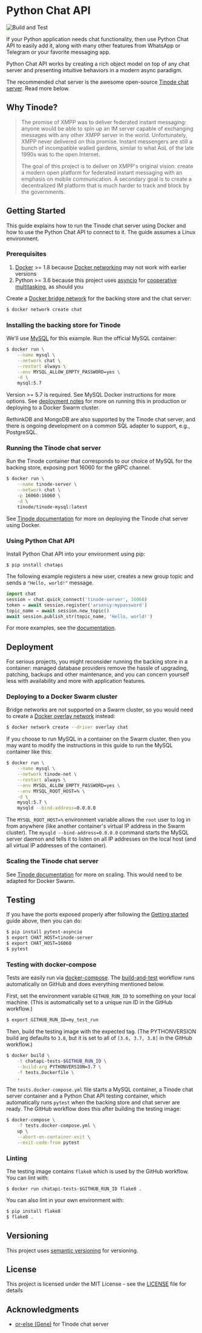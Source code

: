 # Python Chat API

![Build and Test](https://github.com/arseniybanayev/chatapi/workflows/Build%20and%20Test/badge.svg)

If your Python application needs chat functionality, then use Python Chat API to easily add it, along with many other features from WhatsApp or Telegram or your favorite messaging app.

Python Chat API works by creating a rich object model on top of any chat server and presenting intuitive behaviors in a modern async paradigm.

The recommended chat server is the awesome open-source [Tinode chat server](https://github.com/tinode/chat). Read more below.

## Why Tinode?

> The promise of XMPP was to deliver federated instant messaging: anyone would be able to spin up an IM server capable of exchanging messages with any other XMPP server in the world. Unfortunately, XMPP never delivered on this promise. Instant messengers are still a bunch of incompatible walled gardens, similar to what AoL of the late 1990s was to the open Internet.
> 
> The goal of this project is to deliver on XMPP's original vision: create a modern open platform for federated instant messaging with an emphasis on mobile communication. A secondary goal is to create a decentralized IM platform that is much harder to track and block by the governments.

## <a name="GettingStarted"></a>Getting Started

This guide explains how to run the Tinode chat server using Docker and how to use the Python Chat API to connect to it. The guide assumes a Linux environment.

### Prerequisites

1. [Docker](https://docs.docker.com/get-docker/) >= 1.8 because [Docker networking](https://docs.docker.com/network/) may not work with earlier versions
2. Python >= 3.6 because this project uses [asyncio](https://docs.python.org/3/library/asyncio.html) for [cooperative multitasking](https://en.wikipedia.org/wiki/Cooperative_multitasking), as should you

Create a [Docker bridge network](https://docs.docker.com/network/bridge/) for the backing store and the chat server:
```bash
$ docker network create chat
```

### Installing the backing store for Tinode

We'll use [MySQL](https://www.mysql.com/why-mysql/) for this example. Run the official MySQL container:

```sh
$ docker run \
    --name mysql \
    --network chat \
    --restart always \
    --env MYSQL_ALLOW_EMPTY_PASSWORD=yes \
    -d \
    mysql:5.7
```

Version >= 5.7 is required. See MySQL Docker instructions for more options. See [deployment notes](#Deployment) for more on running this in production or deploying to a Docker Swarm cluster.

RethinkDB and MongoDB are also supported by the Tinode chat server, and there is ongoing development on a common SQL adapter to support, e.g., PostgreSQL.

### Running the Tinode chat server

Run the Tinode container that corresponds to our choice of MySQL for the backing store, exposing port 16060 for the gRPC channel.

```bash
$ docker run \
    --name tinode-server \
    --network chat \
    -p 16060:16060 \
    -d \
    tinode/tinode-mysql:latest
```

See [Tinode documentation](https://github.com/tinode/chat/tree/master/docker) for more on deploying the Tinode chat server using Docker.

### Using Python Chat API

Install Python Chat API into your environment using pip:

```
$ pip install chatapi
```

The following example registers a new user, creates a new group topic and sends a `"Hello, world!"` message.

```python
import chat
session = chat.quick_connect('tinode-server', 16060)
token = await session.register('arseniy:mypassword')
topic_name = await session.new_topic()
await session.publish_str(topic_name, 'Hello, world!')
```

For more examples, see the [documentation]().

## <a name="Deployment"></a>Deployment

For serious projects, you might reconsider running the backing store in a container: managed database providers remove the hassle of upgrading, patching, backups and other maintenance, and you can concern yourself less with availability and more with application features.

### Deploying to a Docker Swarm cluster

Bridge networks are not supported on a Swarm cluster, so you would need to create a [Docker overlay network](https://docs.docker.com/network/overlay/) instead:

```bash
$ docker network create --driver overlay chat
```

If you choose to run MySQL in a container on the Swarm cluster, then you may want to modify the instructions in this guide to run the MySQL container like this:

```bash
$ docker run \
    --name mysql \
    --network tinode-net \
    --restart always \
    --env MYSQL_ALLOW_EMPTY_PASSWORD=yes \
    --env MYSQL_ROOT_HOST=% \
    -d \
    mysql:5.7 \
    mysqld --bind-address=0.0.0.0
```

The `MYSQL_ROOT_HOST=%` environment variable allows the `root` user to log in from anywhere (like another container's virtual IP address in the Swarm cluster). The `mysqld --bind-address=0.0.0.0` command starts the MySQL server daemon and tells it to listen on all IP addresses on the local host (and all virtual IP addresses of the container).

### Scaling the Tinode chat server

See [Tinode documentation](https://github.com/tinode/chat/blob/master/INSTALL.md#running-a-cluster) for more on scaling. This would need to be adapted for Docker Swarm.

## Testing

If you have the ports exposed properly after following the [Getting started](#GettingStarted) guide above, then you can do:

```bash
$ pip install pytest-asyncio
$ export CHAT_HOST=tinode-server
$ export CHAT_HOST=16060
$ pytest
```

### Testing with docker-compose

Tests are easily run via [docker-compose](https://docs.docker.com/compose/). The [build-and-test](.github/workflows/build-and-test.yml) workflow runs automatically on GitHub and does everything mentioned below.

First, set the environment variable `GITHUB_RUN_ID` to something on your local machine. (This is automatically set to a unique run ID in the GitHub workflow.)

```bash
$ export GITHUB_RUN_ID=my_test_run
```

Then, build the testing image with the expected tag. (The PYTHONVERSION build arg defaults to `3.8`, but it is set to all of `[3.6, 3.7, 3.8]` in the GitHub workflow.)

```bash
$ docker build \
    -t chatapi-tests-$GITHUB_RUN_ID \
    --build-arg PYTHONVERSION=3.7 \
    -f tests.Dockerfile \
    .
```

The `tests.docker-compose.yml` file starts a MySQL container, a Tinode chat server container and a Python Chat API testing container, which automatically runs `pytest` when the backing store and chat server are ready. The GitHub workflow does this after building the testing image:

```bash
$ docker-compose \
    -f tests.docker-compose.yml \
    up \
    --abort-on-container-exit \
    --exit-code-from pytest
```

### Linting

The testing image contains `flake8` which is used by the GitHub workflow. You can lint with:

```
$ docker run chatapi-tests-$GITHUB_RUN_ID flake8 .
```

You can also lint in your own environment with:

```bash
$ pip install flake8
$ flake8 .
```

## Versioning

This project uses [semantic versioning](http://semver.org/) for versioning.

## License

This project is licensed under the MIT License - see the [LICENSE](LICENSE) file for details

## Acknowledgments

* [or-else (Gene)](https://github.com/or-else) for Tinode chat server
